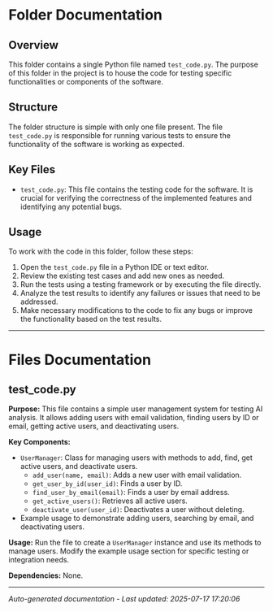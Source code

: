 # Folder Documentation

## Overview
This folder contains a single Python file named `test_code.py`. The purpose of this folder in the project is to house the code for testing specific functionalities or components of the software.

## Structure
The folder structure is simple with only one file present. The file `test_code.py` is responsible for running various tests to ensure the functionality of the software is working as expected.

## Key Files
- `test_code.py`: This file contains the testing code for the software. It is crucial for verifying the correctness of the implemented features and identifying any potential bugs.

## Usage
To work with the code in this folder, follow these steps:
1. Open the `test_code.py` file in a Python IDE or text editor.
2. Review the existing test cases and add new ones as needed.
3. Run the tests using a testing framework or by executing the file directly.
4. Analyze the test results to identify any failures or issues that need to be addressed.
5. Make necessary modifications to the code to fix any bugs or improve the functionality based on the test results.

---

# Files Documentation

## test_code.py

**Purpose:** This file contains a simple user management system for testing AI analysis. It allows adding users with email validation, finding users by ID or email, getting active users, and deactivating users.

**Key Components:**
- `UserManager`: Class for managing users with methods to add, find, get active users, and deactivate users.
  - `add_user(name, email)`: Adds a new user with email validation.
  - `get_user_by_id(user_id)`: Finds a user by ID.
  - `find_user_by_email(email)`: Finds a user by email address.
  - `get_active_users()`: Retrieves all active users.
  - `deactivate_user(user_id)`: Deactivates a user without deleting.
- Example usage to demonstrate adding users, searching by email, and deactivating users.

**Usage:** Run the file to create a `UserManager` instance and use its methods to manage users. Modify the example usage section for specific testing or integration needs.

**Dependencies:** None.

---
*Auto-generated documentation - Last updated: 2025-07-17 17:20:06*
